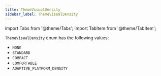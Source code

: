 ```yaml
---
title: ThemeVisualDensity
sidebar_label: ThemeVisualDensity
---
```

import Tabs from '@theme/Tabs';
import TabItem from '@theme/TabItem';

`ThemeVisualDensity` enum has the following values:

* `NONE`
* `STANDARD`
* `COMPACT`
* `COMFORTABLE`
* `ADAPTIVE_PLATFORM_DENSITY`